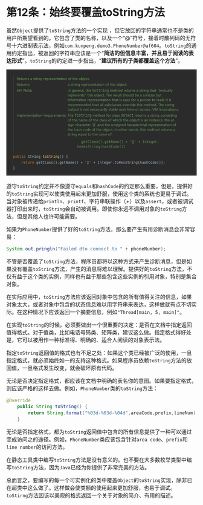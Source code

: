 # 第12条：始终要覆盖toString方法

虽然`Object`提供了`toString`方法的一个实现 ，但它放回的字符串通常也不是类的用户所期望看到的。它包含了类的名称，以及一个“@”符号，接着时散列码的无符号十六进制表示法，例如`com.kunpeng.demo3.PhoneNumber@af604`。`toString`的通用约定指出，被返回的字符串应该是一个“**简洁的但信息丰富，并且易于阅读的表达形式**”。`toString`的约定进一步指出，“**建议所有的子类都覆盖这个方法**”。

![Untitled](%E7%AC%AC12%E6%9D%A1%EF%BC%9A%E5%A7%8B%E7%BB%88%E8%A6%81%E8%A6%86%E7%9B%96toString%E6%96%B9%E6%B3%95%20c33b777620384444ac34afd7cf98193e/Untitled.png)

遵守`toString`约定并不像遵守`equals`和`hashCode`的约定那么重要，但是，提供好的`toString`实现可以使类使用起来更加舒服，使用这个类的系统也更易于调试。当对象被传递给`println`、`printf`、字符串联操作（+）以及`assert`，或者被调试器打印出来时，`toString`会自动被调用。即使你永远不调用对象的`toString`方法，但是其他人也许可能需要。

如果为`PhoneNumber`提供了好的`toString`方法，那么要产生有用诊断消息会非常容易：

```java
System.out.pringln("Failed dto connect to " + phoneNumber);
```

不管是否覆盖了`toString`方法，程序员都将以这种方式来产生诊断消息，但是如果没有覆盖`toString`方法，产生的消息将难以理解。提供好的`toString`方法，不仅有益于这个类的实例，同样也有益于那些包含这些实例的引用对象，特别是集合对象。

在实际应用中，`toString`方法应该返回对象中包含的所有值得关注的信息，如果对象太大，或者对象中包含的状态信息难以用字符串来表达，这样做就有点不切实际。在这种情况下应该返回一个摘要信息，例如`"Thread[main, 5, main]"`。

在实现`toString`的时候，必须要做出一个很重要的决定：是否在文档中指定返回值得格式。对于值类，比如电话号码类、矩阵类，建议这么做。指定格式得好处是，它可以被用作一种标准得、明确的、适合人阅读的对象表示法。

指定`toString`返回值的格式也有不足之处：如果这个类已经被广泛的使用，一旦指定格式，就必须始终如一的支持这种格式。如果程序员依赖`toString`方法的放回值，一旦格式发生改变，就会破坏原有代码。

无论是否决定指定格式，都应该在文档中明确的表名你的意图。如果要指定格式，则应该严格的这样去做。例如，`PhoneNumber`类的`toString`方法：

```java
@Override
    public String toString() {
        return String.format("%03d-%03d-%04d",areaCode,prefix,lineNum);
    }
```

无论是否指定格式，都为`toString`返回值中包含的所有信息提供了一种可以通过变成访问之的途径。例如，`PhoneNumber`类应该包含针对`area code`、`prefix`和`line number`的访问方法。

在静态工具类中编写`toString`方法是没有意义的。也不要在大多数枚举类型中编写`toString`方法，因为`Java`已经为你提供了非常完美的方法。

总而言之，要编写的每一个可实例化的类中覆盖`Object`的`toString`实现，除非已在超类中这么做了。这样做会使类额的使用起来更加舒服，也易于调试。`toStirng`方法因该以美观的格式返回一个关于对象的简介、有用的描述。